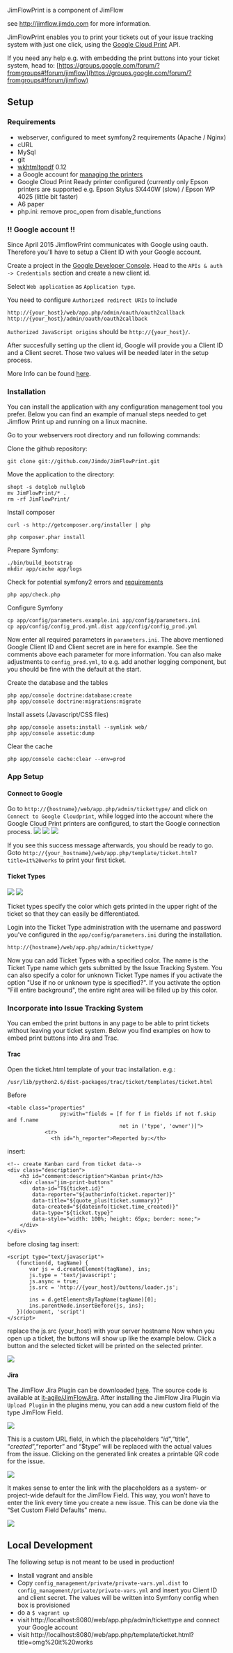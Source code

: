 JimFlowPrint is a component of JimFlow

see http://jimflow.jimdo.com for more information.

JimFlowPrint enables you to print your tickets out of your issue tracking system with just one click, using the [Google Cloud Print](http://www.google.com/cloudprint/learn/) API.

If you need any help e.g. with embedding the print buttons into your ticket system, head to: [https://groups.google.com/forum/?fromgroups#!forum/jimflow](https://groups.google.com/forum/?fromgroups#!forum/jimflow)

## Setup

### Requirements

 - webserver, configured to meet symfony2 requirements (Apache / Nginx)
 - cURL
 - MySql
 - git
 - [wkhtmltopdf](http://wkhtmltopdf.org/) 0.12
 - a Google account for [managing the printers](http://www.google.com/cloudprint/learn/)
 - Google Cloud Print Ready printer configured (currently only Epson printers are supported e.g. Epson Stylus SX440W (slow) / Epson WP 4025 (little bit faster)
 - A6 paper
 - php.ini: remove proc_open from disable_functions
 
 
 
### !! Google account !!

Since April 2015 JimflowPrint communicates with Google using oauth. Therefore you'll have to setup a Client ID with your Google account. 

Create a project in the [Google Developer Console](https://console.developers.google.com/).
Head to the `APIs & auth -> Credentials` section and create a new client id.

Select  `Web application` as `Application type`.

You need to configure `Authorized redirect URIs` to include
```
http://{your_host}/web/app.php/admin/oauth/oauth2callback
http://{your_host}/admin/oauth/oauth2callback
```
`Authorized JavaScript origins` should be `http://{your_host}/`.

After succesfully setting up the client id, Google will provide you a Client ID and a Client secret. Those two values will be needed later in the setup process.

More Info can be found [here](https://developers.google.com/console/help/new/#generatingoauth2).


### Installation
You can install the application with any configuration management tool you prefer. Below you can find an example of manual steps needed to get Jimflow Print up and running on a linux macnine.

Go to your webservers root directory and run following commands:

Clone the github repository:

```
git clone git://github.com/Jimdo/JimFlowPrint.git

```

Move the application to the directory:

```
shopt -s dotglob nullglob
mv JimFlowPrint/* .
rm -rf JimFlowPrint/
```

Install composer

```
curl -s http://getcomposer.org/installer | php

php composer.phar install
```

Prepare Symfony:

```
./bin/build_bootstrap
mkdir app/cache app/logs
```

Check for potential symfony2 errors and [requirements](http://symfony.com/doc/2.3/reference/requirements.html)

```
php app/check.php
```

Configure Symfony

```
cp app/config/parameters.example.ini app/config/parameters.ini
cp app/config/config_prod.yml.dist app/config/config_prod.yml
```

Now enter all required parameters in `parameters.ini`. The above mentioned Google Client ID and Client secret are in here for example.
See the comments above each parameter for more information. 
You can also make adjustments to `config_prod.yml`, to e.g. add another logging component, but you should be fine with the default at the start.


Create the database and the tables

```
php app/console doctrine:database:create
php app/console doctrine:migrations:migrate
```

Install assets (Javascript/CSS files)

```
php app/console assets:install --symlink web/
php app/console assetic:dump
```

Clear the cache

```
php app/console cache:clear --env=prod
```

### App Setup

#### Connect to Google

Go to `http://{hostname}/web/app.php/admin/tickettype/` and click on `Connect to Google Cloudprint`, while logged into the account where the Google Cloud Print printers are configured, to start the Google connection process.
![](docs/google_connect_start.jpg)
![](docs/google_connect_consent.jpg)
![](docs/google_connect_success.jpg)

If you see this success message afterwards, you should be ready to go.
Goto `http://{your_hostname}/web/app.php/template/ticket.html?title=it%20works` to print your first ticket.



#### Ticket Types
![](docs/ticket_type.png)
![](docs/ticket_type_2.png)

Ticket types specify the color which gets printed in the upper right of the ticket so that they can easily be differentiated.

Login into the Ticket Type administration with the username and password you've configured in the `app/config/parameters.ini` during the installation.

`http://{hostname}/web/app.php/admin/tickettype/`
 
Now you can add Ticket Types with a specified color. The name is the Ticket Type name which gets submitted by the Issue Tracking System. You can also specify a color for unknown Ticket Type names if you activate the option "Use if no or unknown type is specified?".
If you activate the option "Fill entire background", the entire right area will be filled up by this color.

### Incorporate into Issue Tracking System
You can embed the print buttons in any page to be able to print tickets without leaving your ticket system.
Below you find examples on how to embed print buttons into Jira and Trac.

#### Trac
Open the ticket.html template of your trac installation.
e.g.:

```
/usr/lib/python2.6/dist-packages/trac/ticket/templates/ticket.html
```

Before
```
<table class="properties"
                 py:with="fields = [f for f in fields if not f.skip and f.name
                                    not in ('type', 'owner')]">
            <tr>
              <th id="h_reporter">Reported by:</th>
```

insert:
```
<!-- create Kanban card from ticket data-->
<div class="description">
    <h3 id="comment:description">Kanban print</h3>
    <div class="jim-print-buttons" 
        data-id="T${ticket.id}" 
        data-reporter="${authorinfo(ticket.reporter)}" 
        data-title="${quote_plus(ticket.summary)}" 
        data-created="${dateinfo(ticket.time_created)}" 
        data-type="${ticket.type}" 
        data-style="width: 100%; height: 65px; border: none;">
    </div>
</div>
```

before closing </body> tag insert:

```
<script type="text/javascript">
   (function(d, tagName) {
       var js = d.createElement(tagName), ins;
       js.type = 'text/javascript';
       js.async = true;
       js.src = 'http://{your_host}/buttons/loader.js';

       ins = d.getElementsByTagName(tagName)[0];
       ins.parentNode.insertBefore(js, ins);
   })(document, 'script')
</script>
```
replace the js.src {your_host} with your server hostname
Now when you open up a ticket, the buttons will show up like the example below. Click a button and the selected ticket will be printed on the selected printer.

![](docs/trac.png)

#### Jira
The JimFlow Jira Plugin can be downloaded [here](http://jimflow.jimdo.com/setup-jimflowprint/include-into-issue-tracking-system/jira/). The source code is available at [it-agile/JimFlowJira](https://github.com/it-agile/JimFlowJira). After installing the JimFlow Jira Plugin via `Upload Plugin` in the plugins menu, you can add a new custom field of the type JimFlow Field.

![](docs/jira_fields.png)

This is a custom URL field, in which the placeholders “$id”, “$title”, “$created”, “$reporter” and “$type” will be replaced with the actual values from the issue. Clicking on the generated link creates a printable QR code for the issue.

![](docs/jira_ticket.png)

It makes sense to enter the link with the placeholders as a system- or project-wide default for the JimFlow Field. This way, you won’t have to enter the link every time you create a new issue. This can be done via the “Set Custom Field Defaults” menu.

![](docs/jira_fields_2.png)



## Local Development

The following setup is not meant to be used in production!

 * Install vagrant and ansible
 * Copy `config_management/private/private-vars.yml.dist` to `config_management/private/private-vars.yml` and insert you Client ID and client secret. The values will be written into Symfony config when box is provisioned
 * do a ```$ vagrant up```
 * visit http://localhost:8080/web/app.php/admin/tickettype and connect your Google account
 * visit http://localhost:8080/web/app.php/template/ticket.html?title=omg%20it%20works

